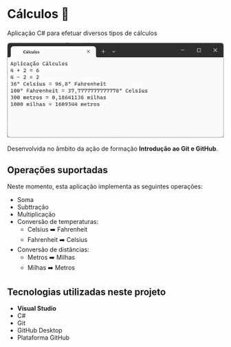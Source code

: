 # Cálculos :1234:

 Aplicação C# para efetuar diversos tipos de cálculos 

 ![Aplicação Cálculos](aplicacao-calculos.png)

 Desenvolvida no âmbito da ação de formação **Introdução ao Git e GitHub**.

 ## Operações suportadas

Neste momento, esta aplicação implementa as seguintes operações:
- Soma
- Subttração
- Multiplicação
- Conversão de temperaturas:
    - Celsius :arrow_right: Fahrenheit
    - Fahrenheit :arrow_right: Celsius
- Conversão de distâncias:
    - Metros :arrow_right: Milhas
    - Milhas :arrow_right: Metros

 ## Tecnologias utilizadas neste projeto

- **Visual Studio**
- C#
- Git
- GitHub Desktop
- Plataforma GitHub 

 


